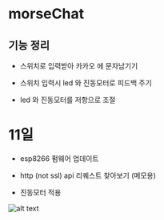 # morseChat

## 기능 정리

- 스위치로 입력받아 카카오 에 문자남기기

- 스위치 입력시 led 와 진동모터로 피드백 주기

- led 와 진동모터를 저항으로 조절

# 11일

- esp8266 펌웨어 업데이트

- http (not ssl) api 리퀘스트 찾아보기 (메모용)

- 진동모터 적용



![alt text](https://github.com/ineiw/morseChat/blob/main/KakaoTalk_20221214_161330897%20(2).gif)
